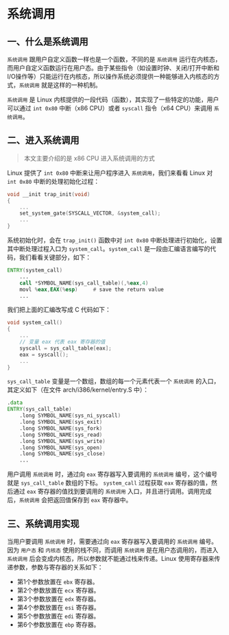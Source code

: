 # 系统调用

## 一、什么是系统调用

`系统调用` 跟用户自定义函数一样也是一个函数，不同的是 `系统调用` 运行在内核态，而用户自定义函数运行在用户态。由于某些指令（如设置时钟、关闭/打开中断和I/O操作等）只能运行在内核态，所以操作系统必须提供一种能够进入内核态的方式，`系统调用` 就是这样的一种机制。

`系统调用` 是 Linux 内核提供的一段代码（函数），其实现了一些特定的功能，用户可以通过 `int 0x80` 中断（x86 CPU）或者 `syscall` 指令（x64 CPU）来调用 `系统调用`。

## 二、进入系统调用

> 本文主要介绍的是 x86 CPU 进入系统调用的方式

Linux 提供了 `int 0x80` 中断来让用户程序进入 `系统调用`，我们来看看 Linux 对 `int 0x80` 中断的处理初始化过程：

```c
void __init trap_init(void)
{
    ...
    set_system_gate(SYSCALL_VECTOR, &system_call);
    ...
}
```

系统初始化时，会在 `trap_init()` 函数中对 `int 0x80` 中断处理进行初始化，设置其中断处理过程入口为 `system_call`。`system_call` 是一段由汇编语言编写的代码，我们看看关键部分，如下：
```asm
ENTRY(system_call)
    ...
    call *SYMBOL_NAME(sys_call_table)(,%eax,4)
    movl %eax,EAX(%esp)     # save the return value
    ...
```

我们把上面的汇编改写成 C 代码如下：

```c
void system_call()
{
    ...
    // 变量 eax 代表 eax 寄存器的值
    syscall = sys_call_table[eax];
    eax = syscall();
    ...
}
```

`sys_call_table` 变量是一个数组，数组的每一个元素代表一个 `系统调用` 的入口，其定义如下（在文件 arch/i386/kernel/entry.S 中）：

```asm
.data
ENTRY(sys_call_table)
    .long SYMBOL_NAME(sys_ni_syscall)
    .long SYMBOL_NAME(sys_exit)
    .long SYMBOL_NAME(sys_fork)
    .long SYMBOL_NAME(sys_read)
    .long SYMBOL_NAME(sys_write)
    .long SYMBOL_NAME(sys_open)
    .long SYMBOL_NAME(sys_close)
    ...
```

用户调用 `系统调用` 时，通过向 `eax` 寄存器写入要调用的 `系统调用` 编号，这个编号就是 `sys_call_table` 数组的下标。 `system_call` 过程获取 `eax` 寄存器的值，然后通过 `eax` 寄存器的值找到要调用的 `系统调用` 入口，并且进行调用。调用完成后，`系统调用` 会把返回值保存到 `eax` 寄存器中。

## 三、系统调用实现

当用户要调用 `系统调用` 时，需要通过向 `eax` 寄存器写入要调用的 `系统调用` 编号。因为 `用户态` 和 `内核态` 使用的栈不同，而调用 `系统调用` 是在用户态调用的，而进入 `系统调用` 后会变成内核态，所以参数就不能通过栈来传递。Linux 使用寄存器来传递参数，参数与寄存器的关系如下：

* 第1个参数放置在 `ebx` 寄存器。
* 第2个参数放置在 `ecx` 寄存器。
* 第3个参数放置在 `edx` 寄存器。
* 第4个参数放置在 `esi` 寄存器。
* 第5个参数放置在 `edi` 寄存器。
* 第6个参数放置在 `ebp` 寄存器。


